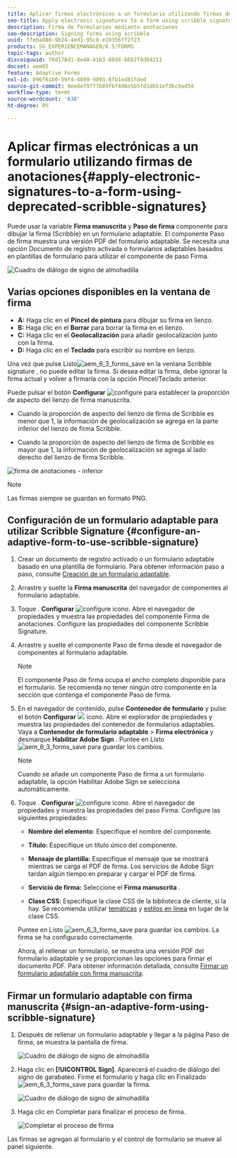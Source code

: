 ```yaml
---
title: Aplicar firmas electrónicas a un formulario utilizando firmas de anotaciones
seo-title: Apply electronic signatures to a form using scribble signatures
description: Firma de formularios mediante anotaciones
seo-description: Signing forms using scribble
uuid: ffeba886-9b24-4ed1-95c0-e19356ff2f23
products: SG_EXPERIENCEMANAGER/6.5/FORMS
topic-tags: author
discoiquuid: 76d178d1-8e40-41b3-80d4-66b2f8d04211
docset: aem65
feature: Adaptive Forms
exl-id: 096f61b0-59f4-4699-9093-8fb1ed81fded
source-git-commit: 9ee8e79777b89fbf4d6e5b5fd1dbb1ef3bc9ad5d
workflow-type: tm+mt
source-wordcount: '638'
ht-degree: 0%

---
```


# Aplicar firmas electrónicas a un formulario utilizando firmas de anotaciones{#apply-electronic-signatures-to-a-form-using-deprecated-scribble-signatures}

Puede usar la variable **Firma manuscrita** y **Paso de firma** componente para dibujar la firma (Scribble) en un formulario adaptable. El componente Paso de firma muestra una versión PDF del formulario adaptable. Se necesita una opción Documento de registro activada o formularios adaptables basados en plantillas de formulario para utilizar el componente de paso Firma.

![Cuadro de diálogo de signo de almohadilla](/help/forms/using/assets/scribble-signature.png)

## Varias opciones disponibles en la ventana de firma

* **A:** Haga clic en el **Pincel de pintura** para dibujar su firma en lienzo.
* **B:** Haga clic en el **Borrar** para borrar la firma en el lienzo.
* **C:** Haga clic en el **Geolocalización** para añadir geolocalización junto con la firma.
* **D:** Haga clic en el **Teclado** para escribir su nombre en lienzo.

Una vez que pulse Listo![aem_6_3_forms_save](assets/aem_6_3_forms_save.png) en la ventana Scribble signature , no puede editar la firma. Si desea editar la firma, debe ignorar la firma actual y volver a firmarla con la opción Pincel/Teclado anterior.

Puede pulsar el botón **Configurar** ![configure](assets/configure.png) para establecer la proporción de aspecto del lienzo de firma manuscrita.
* Cuando la proporción de aspecto del lienzo de firma de Scribble es menor que 1, la información de geolocalización se agrega en la parte inferior del lienzo de firma Scribble.

* Cuando la proporción de aspecto del lienzo de firma de Scribble es mayor que 1, la información de geolocalización se agrega al lado derecho del lienzo de firma Scribble.

![firma de anotaciones - inferior](/help/forms/using/assets/scribble-signature-aspectratio.PNG)


>[!NOTE]
>
>Las firmas siempre se guardan en formato PNG.

## Configuración de un formulario adaptable para utilizar Scribble Signature {#configure-an-adaptive-form-to-use-scribble-signature}

1. Crear un documento de registro activado o un formulario adaptable basado en una plantilla de formulario. Para obtener información paso a paso, consulte [Creación de un formulario adaptable](../../forms/using/creating-adaptive-form.md).
1. Arrastre y suelte la **Firma manuscrita** del navegador de componentes al formulario adaptable.
1. Toque . **Configurar** ![configure](assets/configure.png) icono. Abre el navegador de propiedades y muestra las propiedades del componente Firma de anotaciones. Configure las propiedades del componente Scribble Signature.
1. Arrastre y suelte el componente Paso de firma desde el navegador de componentes al formulario adaptable.

   >[!NOTE]
   >
   >El componente Paso de firma ocupa el ancho completo disponible para el formulario. Se recomienda no tener ningún otro componente en la sección que contenga el componente Paso de firma.

1. En el navegador de contenido, pulse **Contenedor de formulario** y pulse el botón **Configurar** ![](/help/forms/using/assets/configure.png) icono. Abre el explorador de propiedades y muestra las propiedades del contenedor de formularios adaptables. Vaya a **Contenedor de formulario adaptable** > **Firma electrónica** y desmarque **Habilitar Adobe Sign** . Puntee en Listo ![aem_6_3_forms_save](assets/aem_6_3_forms_save.png) para guardar los cambios.

   >[!NOTE]
   >
   >Cuando se añade un componente Paso de firma a un formulario adaptable, la opción Habilitar Adobe Sign se selecciona automáticamente.

1. Toque . **Configurar** ![configure](assets/configure.png) icono. Abre el navegador de propiedades y muestra las propiedades del paso Firma. Configure las siguientes propiedades:

   * **Nombre del elemento**: Especifique el nombre del componente.

   * **Título:** Especifique un título único del componente.
   * **Mensaje de plantilla:** Especifique el mensaje que se mostrará mientras se carga el PDF de firma. Los servicios de Adobe Sign tardan algún tiempo en preparar y cargar el PDF de firma.
   * **Servicio de firma:** Seleccione el **Firma manuscrita** .

   * **Clase CSS**: Especifique la clase CSS de la biblioteca de cliente, si la hay. Se recomienda utilizar [temáticas](../../forms/using/themes.md) y [estilos en línea](../../forms/using/inline-style-adaptive-forms.md) en lugar de la clase CSS.

   Puntee en Listo ![aem_6_3_forms_save](assets/aem_6_3_forms_save.png) para guardar los cambios. La firma se ha configurado correctamente.

   Ahora, al rellenar un formulario, se muestra una versión PDF del formulario adaptable y se proporcionan las opciones para firmar el documento PDF. Para obtener información detallada, consulte [Firmar un formulario adaptable con firma manuscrita](../../forms/using/signing-forms-using-scribble.md#sign-an-adaptive-form-using-scribble-signature).

## Firmar un formulario adaptable con firma manuscrita {#sign-an-adaptive-form-using-scribble-signature}

1. Después de rellenar un formulario adaptable y llegar a la página Paso de firma, se muestra la pantalla de firma.

   ![Cuadro de diálogo de signo de almohadilla](/help/forms/using/assets/esignscribblesign.jpg)

1. Haga clic en **[!UICONTROL Sign]**. Aparecerá el cuadro de diálogo del signo de garabateo. Firme el formulario y haga clic en Finalizado ![aem_6_3_forms_save](assets/aem_6_3_forms_save.png) para guardar la firma.

   ![Cuadro de diálogo de signo de almohadilla](/help/forms/using/assets/scribblewidget.png)

1. Haga clic en Completar para finalizar el proceso de firma.

   ![Completar el proceso de firma](/help/forms/using/assets/scribblecomplete.jpg)

Las firmas se agregan al formulario y el control de formulario se mueve al panel siguiente.

